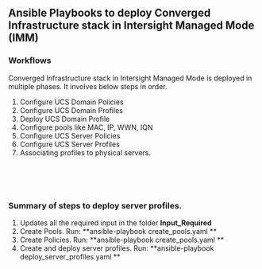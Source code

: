 ## Ansible Playbooks to deploy Converged Infrastructure stack in Intersight Managed Mode (IMM)

### Workflows

Converged Infrastructure stack in Intersight Managed Mode is deployed in multiple phases. It involves below steps in order.

1. Configure UCS Domain Policies
2. Configure UCS Domain Profiles
3. Deploy UCS Domain Profile
4. Configure pools like MAC, IP, WWN, IQN
4. Configure UCS Server Policies
5. Configure UCS Server Profiles
6. Associating profiles to physical servers.

<br />
<br />
<br />

### Summary of steps to deploy server profiles.
1. Updates all the required input in the folder **Input_Required**
2. Create Pools. 
   Run:  **ansible-playbook create_pools.yaml **
4. Create Policies. 
   Run:  **ansible-playbook create_pools.yaml **
6. Create and deploy server profiles.
   Run:  **ansible-playbook deploy_server_profiles.yaml **
